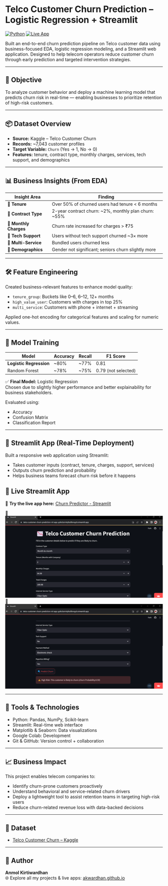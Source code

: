 # Telco Customer Churn Prediction – Logistic Regression + Streamlit

[![Python](https://img.shields.io/badge/Python-3.10-blue)](https://www.python.org/)
 [![Live App](https://img.shields.io/badge/Streamlit-Live--App-brightgreen?logo=streamlit&logoColor=white)](https://telco-customer-churn-prediction-ml-app-yptkcbzrntq9szllbnvgcb.streamlit.app/)
 
Built an end-to-end churn prediction pipeline on Telco customer data using business-focused EDA, logistic regression modeling, and a Streamlit web application. Designed to help telecom operators reduce customer churn through early prediction and targeted intervention strategies.

---

## 📌 Objective

To analyze customer behavior and deploy a machine learning model that predicts churn risk in real-time — enabling businesses to prioritize retention of high-risk customers.

---

## 📦 Dataset Overview

- **Source:** Kaggle – Telco Customer Churn  
- **Records:** ~7,043 customer profiles  
- **Target Variable:** `Churn` (Yes → 1, No → 0)  
- **Features:** tenure, contract type, monthly charges, services, tech support, and demographics

---

## 📊 Business Insights (From EDA)

| Insight Area | Finding |
|--------------|---------|
| 📆 **Tenure** | Over 50% of churned users had tenure < 6 months |
| 📄 **Contract Type** | 2-year contract churn: ~2%, monthly plan churn: ~55% |
| 💸 **Monthly Charges** | Churn rate increased for charges > ₹75 |
| 🧩 **Tech Support** | Users without tech support churned ~3× more |
| 🧠 **Multi-Service** | Bundled users churned less |
| 👥 **Demographics** | Gender not significant; seniors churn slightly more |

---

## 🛠️ Feature Engineering

Created business-relevant features to enhance model quality:

- `tenure_group`: Buckets like 0–6, 6–12, 12+ months
- `high_value_user`: Customers with charges in top 25%
- `multi_service`: Customers with phone + internet + streaming

Applied one-hot encoding for categorical features and scaling for numeric values.

---

## 🤖 Model Training

| Model | Accuracy | Recall | F1 Score |
|-------|----------|--------|----------|
| **Logistic Regression** | ~80% | ~77% | 0.81 |
| Random Forest | ~78% | ~75% | 0.79 (not selected)

✅ **Final Model:** Logistic Regression  
Chosen due to slightly higher performance and better explainability for business stakeholders.

Evaluated using:
- Accuracy
- Confusion Matrix  
- Classification Report

---

## 🚀 Streamlit App (Real-Time Deployment)

Built a responsive web application using Streamlit:
- Takes customer inputs (contract, tenure, charges, support, services)
- Outputs churn prediction and probability
- Helps business teams forecast churn risk before it happens

## 🚀 Live Streamlit App

🔗 **Try the live app here:** [Churn Predictor - Streamlit](https://telco-customer-churn-prediction-ml-app-yptkcbzrntq9szllbnvgcb.streamlit.app/)

📸 ![Live Model](https://github.com/Akwardhan/Telco-Customer-Churn-Prediction-ML-Streamlit/blob/main/Live%20Model.png?raw=true)  
📸 ![Output](https://github.com/Akwardhan/Telco-Customer-Churn-Prediction-ML-Streamlit/blob/main/Output.png?raw=true)

---


## 🧠 Tools & Technologies

- Python: Pandas, NumPy, Scikit-learn  
- Streamlit: Real-time web interface  
- Matplotlib & Seaborn: Data visualizations  
- Google Colab: Development  
- Git & GitHub: Version control + collaboration

---

## 📈 Business Impact

This project enables telecom companies to:
- Identify churn-prone customers proactively  
- Understand behavioral and service-related churn drivers  
- Deploy a lightweight tool to assist retention teams in targeting high-risk users  
- Reduce churn-related revenue loss with data-backed decisions

---

## 🔗 Dataset

- [Telco Customer Churn – Kaggle](https://www.kaggle.com/datasets/blastchar/telco-customer-churn)


---

## 📌 Author

**Anmol Kirtiwardhan**  
🌐 Explore all my projects & live apps: [akwardhan.github.io](https://akwardhan.github.io)
